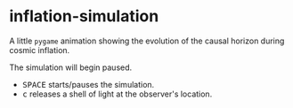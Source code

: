 # inflation-simulation
A little `pygame` animation showing the evolution of the causal horizon during cosmic inflation.

The simulation will begin paused.
+ <kbd>SPACE</kbd> starts/pauses the simulation.
+ <kbd>c</kbd> releases a shell of light at the observer's location.

